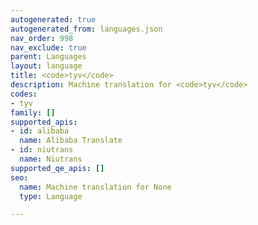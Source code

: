 ```yaml
---
autogenerated: true
autogenerated_from: languages.json
nav_order: 998
nav_exclude: true
parent: Languages
layout: language
title: <code>tyv</code>
description: Machine translation for <code>tyv</code>
codes:
- tyv
family: []
supported_apis:
- id: alibaba
  name: Alibaba Translate
- id: niutrans
  name: Niutrans
supported_qe_apis: []
seo:
  name: Machine translation for None
  type: Language

---
```


